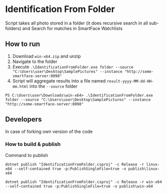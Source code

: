 # Identification From Folder
Script takes all photo stored in a folder (it does recursive search in all sub-folders) and Search for matches in SmartFace Watchlists

## How to run

1. Download `win-x64.zip` and unzip
2. Navigate to the folder
3. Execute `.\IdentificationFromFolder.exe folder --source "C:\Users\user\Desktop\SamplePictures" --instance "http://some-smartface-server:8098"`
4. Script will aggregate results into a file named `result-yyyy-MM-dd-HH-mm.html` into the `--source` folder

```
PS C:\Users\user\Downloads\win-x64> .\IdentificationFromFolder.exe folder --source "C:\Users\user\Desktop\SamplePictures" --instance "http://some-smartface-server:8098"
```

## Developers
In case of forking own version of the code

### How to build & publish
Command to publish

```
dotnet publish "IdentificationFromFolder.csproj" -c Release -r linux-x64 --self-contained true -p:PublishSingleFile=true -o publish\linux-x64

dotnet publish "IdentificationFromFolder.csproj" -c Release -r win-x64 --self-contained true -p:PublishSingleFile=true -o publish\win-x64
```
